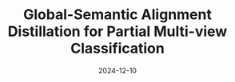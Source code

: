 ---
title: "Global-Semantic Alignment Distillation for Partial Multi-view Classification"
authors: 'Xiao-Li Wang, Anqi Huang, Yongli Wang, <b>Guanzhou Ke</b>, Xiaobin Hong, and Jun Liu'
date: 2024-12-10
year: 2024
pubinfo: 'The 39th Annual AAAI Conference on Artificial Intelligence (AAAI), 2025'
arch: https://guanzhouk.top/images/2024/aaai25-glad.png
banner: https://guanzhouk.top/images/2024/aaai-25-banner.png
code: 
pdf: 
rank: "CCF A"
---